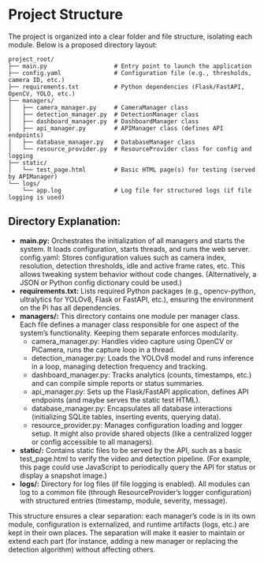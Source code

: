 # Project Structure
The project is organized into a clear folder and file structure, isolating each module. Below is a proposed directory layout:

```
project_root/
├── main.py                   # Entry point to launch the application
├── config.yaml               # Configuration file (e.g., thresholds, camera ID, etc.)
├── requirements.txt          # Python dependencies (Flask/FastAPI, OpenCV, YOLO, etc.)
├── managers/
│   ├── camera_manager.py     # CameraManager class
│   ├── detection_manager.py  # DetectionManager class
│   ├── dashboard_manager.py  # DashboardManager class
│   ├── api_manager.py        # APIManager class (defines API endpoints)
│   ├── database_manager.py   # DatabaseManager class
│   └── resource_provider.py  # ResourceProvider class for config and logging
├── static/
│   └── test_page.html        # Basic HTML page(s) for testing (served by APIManager)
└── logs/
    └── app.log               # Log file for structured logs (if file logging is used)
```

## Directory Explanation:
- **main.py:** Orchestrates the initialization of all managers and starts the system. It loads configuration, starts threads, and runs the web server.
config.yaml: Stores configuration values such as camera index, resolution, detection thresholds, idle and active frame rates, etc. This allows tweaking system behavior without code changes. (Alternatively, a JSON or Python config dictionary could be used.)
- **requirements.txt:** Lists required Python packages (e.g., opencv-python, ultralytics for YOLOv8, Flask or FastAPI, etc.), ensuring the environment on the Pi has all dependencies.
- **managers/:** This directory contains one module per manager class. Each file defines a manager class responsible for one aspect of the system’s functionality. Keeping them separate enforces modularity.
    - camera_manager.py: Handles video capture using OpenCV or PiCamera, runs the capture loop in a thread.
    - detection_manager.py: Loads the YOLOv8 model and runs inference in a loop, managing detection frequency and tracking.
    - dashboard_manager.py: Tracks analytics (counts, timestamps, etc.) and can compile simple reports or status summaries.
    - api_manager.py: Sets up the Flask/FastAPI application, defines API endpoints (and maybe serves the static test HTML).
    - database_manager.py: Encapsulates all database interactions (initializing SQLite tables, inserting events, querying data).
    - resource_provider.py: Manages configuration loading and logger setup. It might also provide shared objects (like a centralized logger or config accessible to all managers).
- **static/:** Contains static files to be served by the API, such as a basic test_page.html to verify the video and detection pipeline. (For example, this page could use JavaScript to periodically query the API for status or display a snapshot image.)
- **logs/:** Directory for log files (if file logging is enabled). All modules can log to a common file (through ResourceProvider’s logger configuration) with structured entries (timestamp, module, severity, message).

This structure ensures a clear separation: each manager’s code is in its own module, configuration is externalized, and runtime artifacts (logs, etc.) are kept in their own places. The separation will make it easier to maintain or extend each part (for instance, adding a new manager or replacing the detection algorithm) without affecting others.